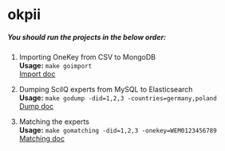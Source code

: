 # okpii



##### You should run the projects in the below order:

1. Importing OneKey from CSV to MongoDB <br />
**Usage:** `make goimport`<br />
[Import doc](cmd/import/README.md)

2. Dumping SciIQ experts from MySQL to Elasticsearch <br />
**Usage:** `make godump -did=1,2,3 -countries=germany,poland`<br />
[Dump doc](cmd/dump/README.md)

3. Matching the experts <br />
**Usage:** `make gomatching -did=1,2,3 -onekey=WEM0123456789`<br />
[Matching doc](cmd/matching/README.md)
